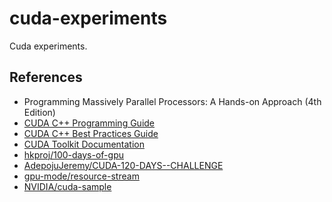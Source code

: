 # cuda-experiments
Cuda experiments.
## References
- Programming Massively Parallel Processors: A Hands-on Approach (4th Edition)
- [CUDA C++ Programming Guide](https://docs.nvidia.com/cuda/cuda-c-programming-guide/)
- [CUDA C++ Best Practices Guide](https://docs.nvidia.com/cuda/archive/12.9.0/cuda-c-best-practices-guide/index.html)
- [CUDA Toolkit Documentation](https://docs.nvidia.com/cuda/index.html)
- [hkproj/100-days-of-gpu](https://github.com/hkproj/100-days-of-gpu/blob/main/CUDA.md)
- [AdepojuJeremy/CUDA-120-DAYS--CHALLENGE](https://github.com/AdepojuJeremy/CUDA-120-DAYS--CHALLENGE)
- [gpu-mode/resource-stream](https://github.com/gpu-mode/resource-stream)
- [NVIDIA/cuda-sample](https://github.com/NVIDIA/cuda-samples)
